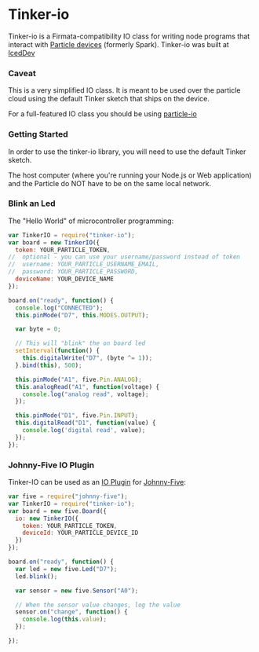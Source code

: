 # Tinker-io

Tinker-io is a Firmata-compatibility IO class for writing node programs that interact with [Particle devices](http://docs.particle.io/) (formerly Spark). Tinker-io was built at [IcedDev](http://iceddev.com/)

### Caveat

This is a very simplified IO class.  It is meant to be used over the particle cloud using the default Tinker sketch that ships on the device.

For a full-featured IO class you should be using [particle-io](https://github.com/rwaldron/particle-io)

### Getting Started

In order to use the tinker-io library, you will need to use the default Tinker sketch.

The host computer (where you're running your Node.js or Web application) and the Particle do NOT have to be on the same local network.

### Blink an Led


The "Hello World" of microcontroller programming:

```js
var TinkerIO = require("tinker-io");
var board = new TinkerIO({
  token: YOUR_PARTICLE_TOKEN,
//  optional - you can use your username/password instead of token  
//  username: YOUR_PARTICLE_USERNAME_EMAIL,
//  password: YOUR_PARTICLE_PASSWORD,
  deviceName: YOUR_DEVICE_NAME
});

board.on("ready", function() {
  console.log("CONNECTED");
  this.pinMode("D7", this.MODES.OUTPUT);

  var byte = 0;

  // This will "blink" the on board led
  setInterval(function() {
    this.digitalWrite("D7", (byte ^= 1));
  }.bind(this), 500);

  this.pinMode("A1", five.Pin.ANALOG);
  this.analogRead("A1", function(voltage) {
    console.log("analog read", voltage);
  });

  this.pinMode("D1", five.Pin.INPUT);
  this.digitalRead("D1", function(value) {
    console.log('digital read', value);
  });
});
```

### Johnny-Five IO Plugin

Tinker-IO can be used as an [IO Plugin](https://github.com/rwaldron/johnny-five/wiki/IO-Plugins) for [Johnny-Five](https://github.com/rwaldron/johnny-five):

```js
var five = require("johnny-five");
var TinkerIO = require("tinker-io");
var board = new five.Board({
  io: new TinkerIO({
    token: YOUR_PARTICLE_TOKEN,
    deviceId: YOUR_PARTICLE_DEVICE_ID
  })
});

board.on("ready", function() {
  var led = new five.Led("D7");
  led.blink();

  var sensor = new five.Sensor("A0");

  // When the sensor value changes, log the value
  sensor.on("change", function() {
    console.log(this.value);
  });

});
```
